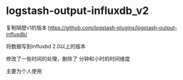 # logstash-output-influxdb_v2

复制隔壁v1的版本  https://github.com/logstash-plugins/logstash-output-influxdb/

将数据写到influxbd 2.0以上的版本

修改了一些时间的处理，删除了 分钟和小时的时间维度

主要为个人使用


